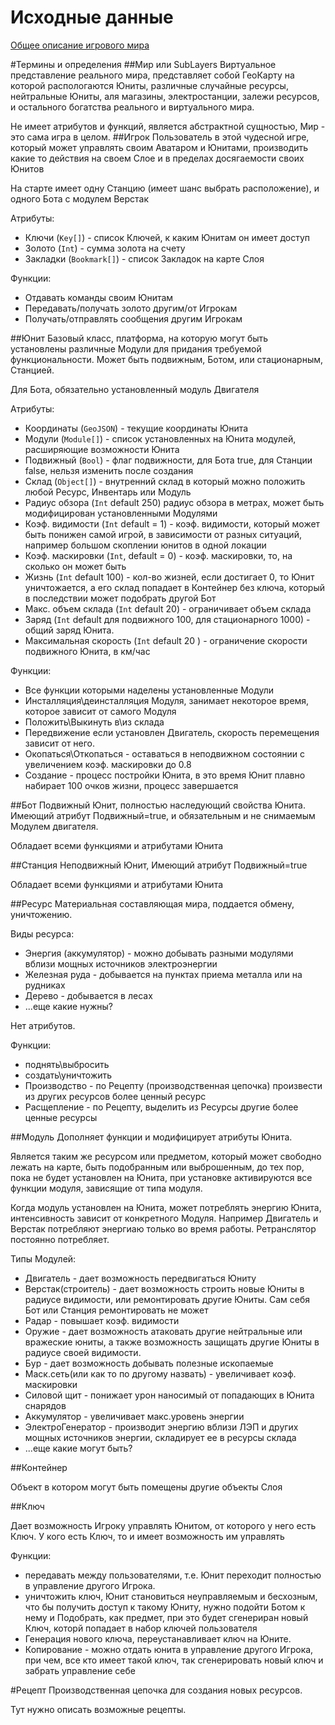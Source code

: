 # Исходные данные

[Общее описание игрового мира](https://bitbucket.org/svp/sl/wiki/Home)

#Термины и определения
##Мир или SubLayers
Виртуальное представление реального мира, представляет собой ГеоКарту на которой распологаются Юниты, различные случайные ресурсы, нейтральные Юниты, аля магазины, электростанции, залежи ресурсов, и остального богатства реального и виртуального мира.

Не имеет атрибутов и функций, является абстрактной сущностью, Мир - это сама игра в целом.
##Игрок
Пользователь в этой чудесной игре, который может управлять своим Аватаром и Юнитами, производить какие то действия на своем Слое и в пределах досягаемости своих Юнитов

На старте имеет одну Станцию (имеет шанс выбрать расположение), и одного Бота с модулем Верстак

Атрибуты:

+ Ключи (`Key[]`) - список Ключей, к каким Юнитам он имеет доступ
+ Золото (`Int`) - сумма золота на счету
+ Закладки (`Bookmark[]`) - список Закладок на карте Слоя

Функции:

+ Отдавать команды своим Юнитам
+ Передавать/получать золото другим/от Игрокам 
+ Получать/отправлять сообщения другим Игрокам

##Юнит
Базовый класс, платформа, на которую могут быть установлены различные Модули для придания требуемой функциональности. Может быть подвижным, Ботом, или стационарным, Станцией.

Для Бота, обязательно установленный модуль Двигателя

Атрибуты:

+ Координаты (`GeoJSON`) - текущие координаты Юнита
+ Модули (`Module[]`) - список установленных на Юнита модулей, расширяющие возможности Юнита
+ Подвижный (`Bool`) -  флаг подвижности, для Бота true, для Станции false, нельзя изменить после создания
+ Склад (`Object[]`) - внутренний склад в который можно положить любой Ресурс, Инвентарь или Модуль
+ Радиус обзора (`Int` default 250) радиус обзора в метрах, может быть модифицирован установленными Модулями
+ Коэф. видимости (`Int` default = 1) - коэф. видимости, который может быть понижен самой игрой, в зависимости от разных ситуаций, например большом скоплении юнитов в одной локации
+ Коэф. маскировки (`Int`,  default = 0) - коэф. маскировки, то, на сколько он может быть 
+ Жизнь (`Int` default 100) - кол-во жизней, если достигает 0, то Юнит уничтожается, а его склад попадает в Контейнер без ключа, который в последствии может подобрать другой Бот
+ Макс. объем склада (`Int` default 20) - ограничивает объем склада 
+ Заряд (`Int` default для подвижного 100, для стационарного 1000) - общий заряд Юнита.
+ Максимальная скорость (`Int` default 20 ) - ограничение скорости подвижного Юнита, в км/час

Функции:

+ Все функции которыми наделены установленные Модули
+ Инсталляция\деинсталляция Модуля, занимает некоторое время, которое зависит от самого Модуля
+ Положить\Выкинуть в\из склада
+ Передвижение если установлен Двигатель, скорость перемещения зависит от него. 
+ Окопаться\Откопаться - оставаться в неподвижном состоянии с увеличением коэф. маскировки до 0.8
+ Создание - процесс постройки Юнита, в это время Юнит плавно набирает 100 очков жизни, процесс завершается

##Бот
Подвижный Юнит, полностью наследующий свойства Юнита.
Имеющий атрибут Подвижный=true, и обязательным и не снимаемым Модулем двигателя.

Обладает всеми функциями и атрибутами Юнита

##Станция
Неподвижный Юнит, Имеющий атрибут Подвижный=true

Обладает всеми функциями и атрибутами Юнита

##Ресурс
Материальная составляющая мира, поддается обмену, уничтожению.



Виды ресурса:
+ Энергия (аккумулятор) - можно добывать разными модулями вблизи мощных источников электроэнергии
+ Железная руда - добывается на пунктах приема металла или на рудниках
+ Дерево - добывается в лесах
+ ...еще какие нужны? 

Нет атрибутов.

Функции:

+ поднять\выбросить
+ создать\уничтожить
+ Производство - по Рецепту (производственная цепочка) произвести из других ресурсов более ценный ресурс
+ Расщепление - по Рецепту, выделить из Ресурсы другие более ценные ресурсы

##Модуль
Дополняет функции и модифицирует атрибуты Юнита.

Является таким же ресурсом или предметом, который может свободно лежать на карте, быть подобранным или выброшенным, до тех пор, пока не будет установлен на Юнита, при установке активируются все функции модуля, зависящие от типа модуля.

Когда модуль установлен на Юнита, может потреблять энергию Юнита, интенсивность зависит от конкретного Модуля. Например Двигатель и Верстак потребляют энергиаю только во время работы. Ретранслятор постоянно потребляет.

Типы Модулей:

+ Двигатель - дает возможность передвигаться Юниту
+ Верстак(строитель) - дает возможность строить новые Юниты в радиусе видимости, или ремонтировать другие Юниты. Сам себя Бот или Станция ремонтировать не может
+ Радар - повышает коэф. видимости
+ Оружие - дает возможность атаковать другие нейтральные или вражеские юниты, а также возможность защищать другие Юниты в радиусе своей видимости.
+ Бур - дает возможность добывать полезные ископаемые
+ Маск.сеть(или как то по другому назвать) - увеличивает коэф. маскировки 
+ Силовой щит - понижает урон наносимый от попадающих в Юнита снарядов
+ Аккумулятор - увеличивает макс.уровень энергии
+ ЭлектроГенератор - производит энергию вблизи ЛЭП и других мощных источников энергии, складирует ее в ресурсы склада
+ ...еще какие могут быть?

##Контейнер

Объект в котором могут быть помещены другие объекты Слоя

##Ключ

Дает возможность Игроку управлять Юнитом,  от которого у него есть Ключ. 
У кого есть Ключ, то и имеет возможность им управлять


Функции:

+ передавать между пользователями, т.е. Юнит переходит полностью в управление другого Игрока.
+ уничтожить ключ, Юнит становиться неуправляемым и бесхозным, что бы получить доступ к такому Юниту, нужно подойти Ботом к нему и Подобрать, как предмет, при это будет сгенериран новый Ключ, которй попадает в набор ключей пользователя
+ Генерация нового ключа, переустанавливает ключ на Юните.
+ Копирование - можно отдать юнита в управление другого Игрока, при чем, все кто имеет такой ключ, так сгенерировать новый ключ и забрать управление себе



#Рецепт
Производственная цепочка для создания новых ресурсов. 

Тут нужно описать возможные рецепты.
